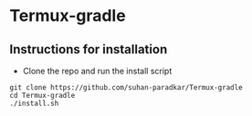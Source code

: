# Termux-gradle
## Instructions for installation

- Clone the repo and run the install script

``` 
git clone https://github.com/suhan-paradkar/Termux-gradle
cd Termux-gradle
./install.sh
``` 

